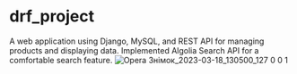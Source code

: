 # drf_project
A web application using Django, MySQL, and REST API for managing products and displaying data. Implemented Algolia Search API for a comfortable search feature.
![Opera Знімок_2023-03-18_130500_127 0 0 1](https://user-images.githubusercontent.com/78152547/226101564-39b8a921-f090-4dbc-bc4f-dd243df07860.png)
